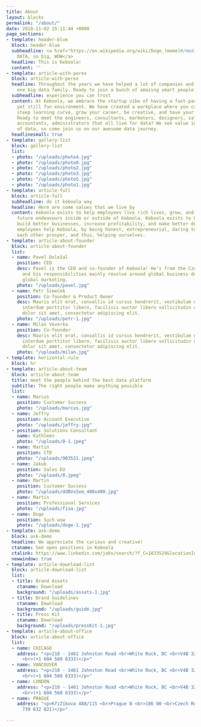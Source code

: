 ```yaml
---
title: About
layout: blocks
permalink: "/about/"
date: 2018-11-02 15:11:44 +0000
page_sections:
- template: header-blue
  block: header-blue
  subheadline: <a href="https://en.wikipedia.org/wiki/Doge_(meme)#/media/File:Original_Doge_meme.jpg">such
    DATA, so big, WOW</a>
  headline: This is Keboola!
  content: ''
- template: article-with-perex
  block: article-with-perex
  headline: Throughout the years we have helped a lot of companies and have become
    one big data family. Ready to join a bunch of amazing smart people?
  subheadline: experience you can trust
  content: At Keboola, we embrace the startup vibe of having a fast-paced, challenging,
    yet still fun environment. We have created a workplace where you can expect a
    steep learning curve, grow your career, be creative, and have your voice heard.
    Ready to meet the engineers, consultants, marketers, designers, sales extraordinaires,
    accountants, administrators that all live for data? We see value in all forms
    of data, so come join us on our awesome data journey.
  headlinesmall: true
- template: gallery-list
  block: gallery-list
  list:
  - photo: "/uploads/photo4.jpg"
  - photo: "/uploads/photo0.jpg"
  - photo: "/uploads/photo2.jpg"
  - photo: "/uploads/photo3.jpg"
  - photo: "/uploads/photo5.jpg"
  - photo: "/uploads/photo1.jpg"
- template: article-full
  block: article-full
  subheadline: do it keboola way
  headline: Here are some values that we live by
  content: Keboola exists to help employees live rich lives, grow, and prosper in
    future endeavours inside or outside of Keboola. Keboola exists to help our customers
    build better businesses, increase profitability, and make better decisions. Keboola
    employees help Keboola, by being honest, entrepreneurial, daring to learn, helping
    each other prosper, and thus, helping ourselves.
- template: article-about-founder
  block: article-about-founder
  list:
  - name: Pavel Doležal
    position: CEO
    desc: Pavel is the CEO and co-founder of Keboola! He’s from the Czech Republic
      and his responsibilities mainly revolve around global business development and
      global marketing.
    photo: "/uploads/pavel.jpg"
  - name: Petr Šimeček
    position: Co-founder & Product Owner
    desc: Mauris elit erat, convallis id cursus hendrerit, vestibulum non elit. Maecenas
      interdum porttitor libero, facilisis auctor libero sollicitudin ut. NLorem ipsum
      dolor sit amet, consectetur adipiscing elit.
    photo: "/uploads/petr-1.jpg"
  - name: Milan Veverka
    position: Co-founder
    desc: Mauris elit erat, convallis id cursus hendrerit, vestibulum non elit. Maecenas
      interdum porttitor libero, facilisis auctor libero sollicitudin ut. NLorem ipsum
      dolor sit amet, consectetur adipiscing elit.
    photo: "/uploads/milan.jpg"
- template: horizontal-rule
  block: hr
- template: article-about-team
  block: article-about-team
  title: meet the people behind the best data platform
  subtitle: The right people make anything possible
  list:
  - name: Marcus
    position: Customer Success
    photo: "/uploads/marcus.jpg"
  - name: Jeffry
    position: Account Executive
    photo: "/uploads/jeffry.jpg"
  - position: Solutions Consultant
    name: Kathleen
    photo: "/uploads/0-1.jpeg"
  - name: Martin
    position: CTO
    photo: "/uploads/903531.jpeg"
  - name: Jakub
    position: Sales EU
    photo: "/uploads/0.jpeg"
  - name: Martin
    position: Customer Success
    photo: "/uploads/ddBVxSxm_400x400.jpg"
  - name: Martin
    position: Professional Services
    photo: "/uploads/fisa.jpg"
  - name: Doge
    position: Such wow
    photo: "/uploads/doge-1.jpg"
- template: ask-demo
  block: ask-demo
  headline: We appreciate the curious and creative!
  ctaname: See open positions in Keboola
  ctalink: https://www.linkedin.com/jobs/search/?f_C=1833529&locationId=OTHERS.worldwide
  newwindow: true
- template: article-download-list
  block: article-download-list
  list:
  - title: Brand Assets
    ctaname: Download
    background: "/uploads/assets-1.jpg"
  - title: Brand Guidelines
    ctaname: Download
    background: "/uploads/guide.jpg"
  - title: Press Kit
    ctaname: Download
    background: "/uploads/pressKit-1.jpg"
- template: article-about-office
  block: article-about-office
  list:
  - name: CHICAGO
    address: "<p>210 - 1461 Johnston Road <br>White Rock, BC <br>V4B 3Z4 <br>Canada
      <br>(+1 604 560 6333)</p>"
  - name: VANCOUVER
    address: "<p>210 - 1461 Johnston Road <br>White Rock, BC <br>V4B 3Z4 <br>Canada
      <br>(+1 604 560 6333)</p>"
  - name: LONDON
    address: "<p>210 - 1461 Johnston Road <br>White Rock, BC <br>V4B 3Z4 <br>Canada
      <br>(+1 604 560 6333)</p>"
  - name: PRAGUE
    address: "<p>Křižíkova 488/115 <br>Prague 8 <br>186 00 <br>Czech Republic <br>(+420
      739 632 821)</p>"

---
```


